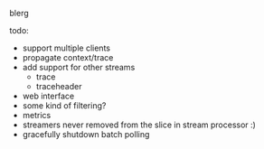 blerg

todo:
- support multiple clients
- propagate context/trace
- add support for other streams
  - trace
  - traceheader
- web interface
- some kind of filtering?
- metrics
- streamers never removed from the slice in stream processor :)
- gracefully shutdown batch polling